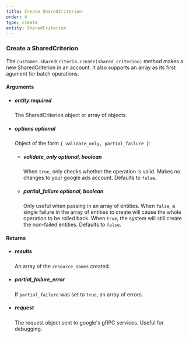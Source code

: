 ```yaml
---
title: Create SharedCriterion 
order: 4
type: create
entity: SharedCriterion 
---
```


### Create a SharedCriterion 

The `customer.sharedCriteria.create(shared_criterion)` method makes a new SharedCriterion in an account. It also supports an array as its first agument for batch operations.


#### Arguments

- ##### entity *required* 
    The SharedCriterion object or array of objects.
- ##### options *optional*
    Object of the form `{ validate_only, partial_failure }`:
    - ##### validate_only *optional, boolean* 
        When `true`, only checks whether the operation is valid. Makes no changes to your google ads account. Defaults to `false`.
    - ##### partial_failure *optional, boolean*
        Only useful when passing in an array of entities. When `false`, a single failure in the array of entities to create will cause the whole operation to be rolled back. When `true`, the system will still create the non-failed entities. Defaults to `false`.


#### Returns

- ##### results
    An array of the `resource_names` created.
- ##### partial_failure_error
    If `partial_failure` was set to `true`, an array of errors.
- ##### request
    The request object sent to google's gRPC services. Useful for debugging.
